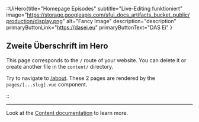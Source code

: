 
::UiHero{title="Homepage Episodes" subtitle="Live-Editing funktioniert" image="https://storage.googleapis.com/sfui_docs_artifacts_bucket_public/production/display.png" alt="Fancy Image" description="description" primaryButtonLink="https://dasei.eu" primaryButtonText="DAS Ei" }

## Zweite Überschrift im Hero
This page corresponds to the `/` route of your website. You can delete it or create another file in the `content/` directory.

Try to navigate to [/about](/about). These 2 pages are rendered by the `pages/[...slug].vue` component.

::


---

Look at the [Content documentation](https://content.nuxtjs.org/) to learn more.
